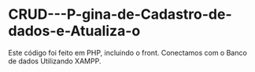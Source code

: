 # CRUD---P-gina-de-Cadastro-de-dados-e-Atualiza-o
Este código foi feito em PHP, incluindo o front. Conectamos com o Banco de dados Utilizando XAMPP. 
